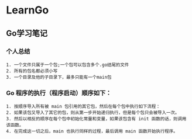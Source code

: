 # LearnGo
## Go学习笔记
### 个人总结
    1. 一个文件只属于一个包;一个包可以包含多个.go结尾的文件
    2. 所有的包名都必须小写
    3. 一个目录及他的子目录下，最多只能有一个main包


### Go 程序的执行（程序启动）顺序如下：

    1. 按顺序导入所有被 main 包引用的其它包，然后在每个包中执行如下流程：
    2. 如果该包又导入了其它的包，则从第一步开始递归执行，但是每个包只会被导入一次。
    3. 然后以相反的顺序在每个包中初始化常量和变量，如果该包含有 init 函数的话，则调用该函数。
    4. 在完成这一切之后，main 也执行同样的过程，最后调用 main 函数开始执行程序。